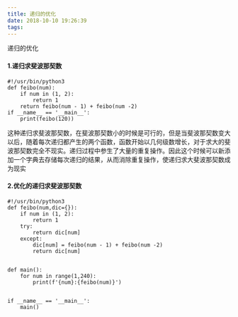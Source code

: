 ```yaml
---
title: 递归的优化
date: 2018-10-10 19:26:39
tags:
---
```

递归的优化

#### 1.递归求斐波那契数

```
#!/usr/bin/python3
def feibo(num):
    if num in (1, 2):
        return 1
    return feibo(num - 1) + feibo(num -2)
if __name__ == '__main__':
    print(feibo(120))

```

这种递归求斐波那契数，在斐波那契数小的时候是可行的，但是当斐波那契数变大以后，随着每次递归都产生的两个函数，函数开始以几何级数增长，对于求大的斐波那契数完全不现实。递归过程中参生了大量的重复操作。因此这个时候可以新添加一个字典去存储每次递归的结果，从而消除重复操作，使递归求大斐波那契数成为现实

#### 2.优化的递归求斐波那契数

```
#!/usr/bin/python3
def feibo(num,dic={}):
    if num in (1, 2):
        return 1
    try:
        return dic[num]
    except:
        dic[num] = feibo(num - 1) + feibo(num -2)
        return dic[num]
       

def main():
    for num in range(1,240):
        print(f'{num}:{feibo(num)}')

 
if __name__ == '__main__':
    main()

```